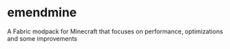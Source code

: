 # emendmine
A Fabric modpack for Minecraft that focuses on performance, optimizations and some improvements
